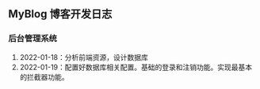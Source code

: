 ## MyBlog 博客开发日志

### 后台管理系统
1. 2022-01-18：分析前端资源，设计数据库
2. 2022-01-19：配置好数据库相关配置。基础的登录和注销功能。实现最基本的拦截器功能。